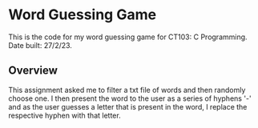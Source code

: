 # Word Guessing Game
This is the code for my word guessing game for CT103: C Programming.
Date built: 27/2/23.

## Overview
This assignment asked me to filter a txt file of words and then randomly choose one.
I then present the word to the user as a series of hyphens '-' and as the user guesses a letter that is present in the word, I replace the respective hyphen with that letter.

